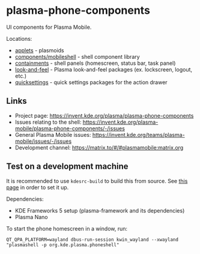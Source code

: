 # plasma-phone-components

UI components for Plasma Mobile.

Locations:
* [applets](applets) - plasmoids
* [components/mobileshell](components/mobileshell) - shell component library
* [containments](containments) - shell panels (homescreen, status bar, task panel)
* [look-and-feel](look-and-feel/contents) - Plasma look-and-feel packages (ex. lockscreen, logout, etc.)
* [quicksettings](quicksettings) - quick settings packages for the action drawer

## Links
* Project page: https://invent.kde.org/plasma/plasma-phone-components
* Issues relating to the shell: https://invent.kde.org/plasma-mobile/plasma-phone-components/-/issues
* General Plasma Mobile issues: https://invent.kde.org/teams/plasma-mobile/issues/-/issues
* Development channel: https://matrix.to/#/#plasmamobile:matrix.org

## Test on a development machine

It is recommended to use `kdesrc-build` to build this from source. See [this page](https://community.kde.org/Get_Involved/development) in order to set it up.

Dependencies:
* KDE Frameworks 5 setup (plasma-framework and its dependencies)
* Plasma Nano

To start the phone homescreen in a window, run:
```
QT_QPA_PLATFORM=wayland dbus-run-session kwin_wayland --xwayland "plasmashell -p org.kde.plasma.phoneshell"
```
